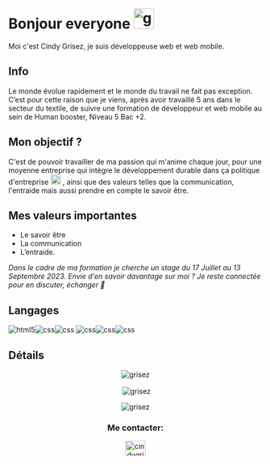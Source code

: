 # Bonjour everyone <img alt="growlithe pokemon" title="growlithe pokemon" loading="lazy" src="https://emojis.slackmojis.com/emojis/images/1643517239/32779/growlithe.gif?1643517239" width ="40"> 
Moi c'est Cindy Grisez, je suis développeuse web et web mobile.

## Info  

Le monde évolue rapidement et le monde du travail ne fait pas exception.
C’est pour cette raison que je viens, après avoir travaillé 5 ans dans le secteur du textile, de suivre une formation de développeur et web mobile au sein de Human booster, Niveau 5 Bac +2. 

## Mon objectif ?  
 
C'est de pouvoir travailler de ma passion qui m'anime chaque jour, pour une moyenne entreprise qui intègre le développement durable dans ça politique d'entreprise <img alt="chikorita pokemon" title="chikorita pokemon" loading="lazy" src="https://emojis.slackmojis.com/emojis/images/1643517236/32748/chikorita.gif?1643517236" width= "20"> , ainsi que des valeurs telles que la communication, l'entraide mais aussi prendre en compte le savoir être. 

## Mes valeurs importantes 

- Le savoir être
- La communication
- L’entraide.

*Dans le cadre de ma formation je cherche un stage du 17 Juillet au 13 Septembre 2023.*
*Envie d'en savoir davantage sur moi ? Je reste connectée pour en discuter, échanger 🙂* 
 
## Langages 

<img alt="html5" title="html5" loading="lazy" src=https://www.vectorlogo.zone/logos/w3_html5/w3_html5-ar21.svg /><img alt="css" title="css" loading="lazy" src=https://www.vectorlogo.zone/logos/w3_css/w3_css-ar21.svg /><img alt="css" title="css" loading="lazy" src=https://www.vectorlogo.zone/logos/javascript/javascript-horizontal.svg />
<img alt="css" title="css" loading="lazy" src=https://www.vectorlogo.zone/logos/angular/angular-ar21.svg /><img alt="css" title="css" loading="lazy" src=https://www.vectorlogo.zone/logos/php/php-horizontal.svg /><img alt="css" title="css" loading="lazy" src=https://www.vectorlogo.zone/logos/symfony/symfony-ar21.svg />

## Détails  

<p align="center"><img align="center" src="https://github-readme-stats.vercel.app/api/top-langs?username=grisez&show_icons=true&locale=en&layout=compact" alt="grisez"/></p>
<p align="center">&nbsp;<img align="center" src="https://github-readme-stats.vercel.app/api?username=grisez&show_icons=true&locale=en" alt="grisez" /></p>
<p align="center"><img align="center" src="https://github-readme-streak-stats.herokuapp.com/?user=grisez" alt="grisez" /></p>

<h3 align="center">Me contacter:</h3>
<p align="center">
<a href="https://www.linkedin.com/in/cindy-grisez-d%C3%A9veloppeur-web/"  align="center" target="blank"><img align="center" src="https://raw.githubusercontent.com/rahuldkjain/github-profile-readme-generator/master/src/images/icons/Social/linked-in-alt.svg" alt="cindygrisez" height="30" width="40"/></a>











